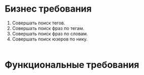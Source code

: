 # Бизнес требования
1. Совершать поиск тегов.
2. Совершать поиск фраз по тегам.
3. Совершать поиск фраз по словам.
4. Совершать поиск юзеров по нику.<br/><br/>

# Функциональные требования
